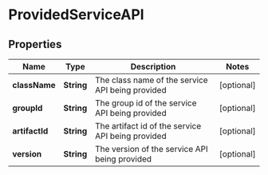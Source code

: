 # ProvidedServiceAPI

## Properties
Name | Type | Description | Notes
------------ | ------------- | ------------- | -------------
**className** | **String** | The class name of the service API being provided |  [optional]
**groupId** | **String** | The group id of the service API being provided |  [optional]
**artifactId** | **String** | The artifact id of the service API being provided |  [optional]
**version** | **String** | The version of the service API being provided |  [optional]
